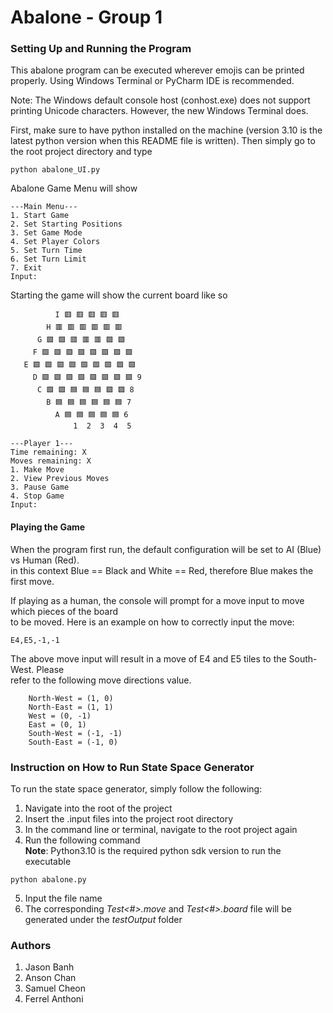 # Abalone - Group 1
### Setting Up and Running the Program
This abalone program can be executed wherever emojis can be printed properly. Using Windows Terminal or PyCharm IDE is recommended.

Note: The Windows default console host (conhost.exe) does not support printing Unicode characters. However, the new Windows Terminal does.

First, make sure to have python installed on the machine (version 3.10 is the latest python version when this README file is written).
Then simply go to the root project directory and type 

```text
python abalone_UI.py
```

Abalone Game Menu will show
```text
---Main Menu---
1. Start Game
2. Set Starting Positions
3. Set Game Mode
4. Set Player Colors
5. Set Turn Time
6. Set Turn Limit
7. Exit
Input: 
```

Starting the game will show the current board like so
```text
          I 🟥 🟥 🟥 🟥 🟥 
        H 🟥 🟥 🟥 🟥 🟥 🟥 
      G 🟩 🟩 🟥 🟥 🟥 🟩 🟩 
     F 🟩 🟩 🟩 🟩 🟩 🟩 🟩 🟩 
   E 🟩 🟩 🟩 🟩 🟩 🟩 🟩 🟩 🟩 
     D 🟩 🟩 🟩 🟩 🟩 🟩 🟩 🟩 9
      C 🟩 🟩 🟦 🟦 🟦 🟩 🟩 8
        B 🟦 🟦 🟦 🟦 🟦 🟦 7
          A 🟦 🟦 🟦 🟦 🟦 6
              1  2  3  4  5

---Player 1---
Time remaining: X
Moves remaining: X
1. Make Move
2. View Previous Moves
3. Pause Game
4. Stop Game
Input: 
```

#### Playing the Game
When the program first run, the default configuration will be set to AI (Blue) vs Human (Red).\
in this context Blue == Black and White == Red, therefore Blue makes the first move.

If playing as a human, the console will prompt for a move input to move which pieces of the board\
to be moved. Here is an example on how to correctly input the move:

```text
E4,E5,-1,-1
```
The above move input will result in a move of E4 and E5 tiles to the South-West. Please\
refer to the following move directions value.

```text
    North-West = (1, 0)
    North-East = (1, 1)
    West = (0, -1)
    East = (0, 1)
    South-West = (-1, -1)
    South-East = (-1, 0)
```


### Instruction on How to Run State Space Generator
To run the state space generator, simply follow the following:
1. Navigate into the root of the project
2. Insert the .input files into the project root directory
3. In the command line or terminal, navigate to the root project again
4. Run the following command\
**Note**: Python3.10 is the required python sdk version to run the executable

```text
python abalone.py
```

5. Input the file name
6. The corresponding *Test<#>.move* and *Test<#>.board* file will be generated under the *testOutput* folder


### Authors
1. Jason Banh
2. Anson Chan
3. Samuel Cheon
4. Ferrel Anthoni
